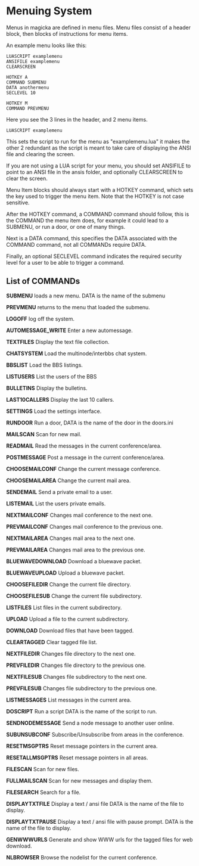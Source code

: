 # Menuing System

Menus in magicka are defined in menu files. Menu files consist of a header block, then blocks of instructions for menu items.

An example menu looks like this:

    LUASCRIPT examplemenu
    ANSIFILE examplemenu
    CLEARSCREEN

    HOTKEY A
    COMMAND SUBMENU
    DATA anothermenu
    SECLEVEL 10

    HOTKEY M
    COMMAND PREVMENU

Here you see the 3 lines in the header, and 2 menu items. 

    LUASCRIPT examplemenu

This sets the script to run for the menu as "examplemenu.lua" it makes the other 2 redundant as the script is meant to take care of displaying the ANSI file and clearing the screen.

If you are not using a LUA script for your menu, you should set ANSIFILE to point to an ANSI file in the ansis folder, and optionally CLEARSCREEN to clear the screen.

Menu Item blocks should always start with a HOTKEY command, which sets the key used to trigger the menu item. Note that the HOTKEY is not case sensitive.

After the HOTKEY command, a COMMAND command should follow, this is the COMMAND the menu item does, for example it could lead to a SUBMENU, or run a door, or one of many things.

Next is a DATA command, this specifies the DATA associated with the COMMAND command, not all COMMANDs require DATA.

Finally, an optional SECLEVEL command indicates the required security level for a user to be able to trigger a command.

## List of COMMANDs

**SUBMENU** loads a new menu. DATA is the name of the submenu

**PREVMENU** returns to the menu that loaded the submenu.

**LOGOFF** log off the system.

**AUTOMESSAGE_WRITE** Enter a new automessage.

**TEXTFILES** Display the text file collection.

**CHATSYSTEM** Load the multinode/interbbs chat system.

**BBSLIST** Load the BBS listings.

**LISTUSERS** List the users of the BBS

**BULLETINS** Display the bulletins.

**LAST10CALLERS** Display the last 10 callers.

**SETTINGS** Load the settings interface.

**RUNDOOR** Run a door, DATA is the name of the door in the doors.ini

**MAILSCAN** Scan for new mail.

**READMAIL** Read the messages in the current conference/area.

**POSTMESSAGE** Post a message in the current conference/area.

**CHOOSEMAILCONF** Change the current message conference.

**CHOOSEMAILAREA** Change the current mail area.

**SENDEMAIL** Send a private email to a user.

**LISTEMAIL** List the users private emails.

**NEXTMAILCONF** Changes mail conference to the next one.

**PREVMAILCONF** Changes mail conference to the previous one.

**NEXTMAILAREA** Changes mail area to the next one.

**PREVMAILAREA** Changes mail area to the previous one.

**BLUEWAVEDOWNLOAD** Download a bluewave packet.

**BLUEWAVEUPLOAD** Upload a bluewave packet.

**CHOOSEFILEDIR** Change the current file directory.

**CHOOSEFILESUB** Change the current file subdirectory.

**LISTFILES** List files in the current subdirectory.

**UPLOAD** Upload a file to the current subdirectory.

**DOWNLOAD** Download files that have been tagged.

**CLEARTAGGED** Clear tagged file list.

**NEXTFILEDIR** Changes file directory to the next one.

**PREVFILEDIR** Changes file directory to the previous one.

**NEXTFILESUB** Changes file subdirectory to the next one.

**PREVFILESUB** Changes file subdirectory to the previous one.

**LISTMESSAGES** List messages in the current area.

**DOSCRIPT** Run a script DATA is the name of the script to run.

**SENDNODEMESSAGE** Send a node message to another user online.

**SUBUNSUBCONF** Subscribe/Unsubscribe from areas in the conference.

**RESETMSGPTRS** Reset message pointers in the current area.

**RESETALLMSGPTRS** Reset message pointers in all areas.

**FILESCAN** Scan for new files.

**FULLMAILSCAN** Scan for new messages and display them.

**FILESEARCH** Search for a file.

**DISPLAYTXTFILE** Display a text / ansi file DATA is the name of the file to display.

**DISPLAYTXTPAUSE** Display a text / ansi file with pause prompt. DATA is the name of the file to display.

**GENWWWURLS** Generate and show WWW urls for the tagged files for web download.

**NLBROWSER** Browse the nodelist for the current conference.